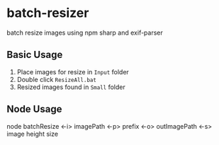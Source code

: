 # batch-resizer
batch resize images using npm sharp and exif-parser


## Basic Usage

1. Place images for resize in ```Input``` folder
2. Double click ```ResizeAll.bat```
3. Resized images found in ```Small``` folder


## Node Usage

node batchResize <-i> imagePath <-p> prefix <-o> outImagePath <-s> image height size
